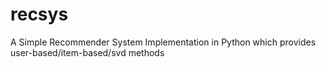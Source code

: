 recsys
======

A Simple Recommender System Implementation in Python  which provides user-based/item-based/svd methods
